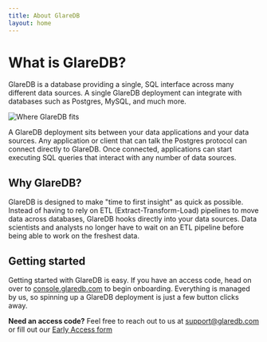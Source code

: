 ```yaml
---
title: About GlareDB
layout: home
---
```


# What is GlareDB?

GlareDB is a database providing a single, SQL interface across many different
data sources. A single GlareDB deployment can integrate with databases such as
Postgres, MySQL, and much more.

![Where GlareDB fits]

A GlareDB deployment sits between your data applications and your data sources. Any
application or client that can talk the Postgres protocol can connect directly
to GlareDB. Once connected, applications can start executing SQL queries that
interact with any number of data sources.

## Why GlareDB?

GlareDB is designed to make "time to first insight" as quick as possible.
Instead of having to rely on ETL (Extract-Transform-Load) pipelines to move data
across databases, GlareDB hooks directly into your data sources. Data scientists
and analysts no longer have to wait on an ETL pipeline before being able to work
on the freshest data.

## Getting started

Getting started with GlareDB is easy. If you have an access code, head on over
to [console.glaredb.com] to begin onboarding. Everything is managed by us, so
spinning up a GlareDB deployment is just a few button clicks away.

**Need an access code?** Feel free to reach out to us at [support@glaredb.com]
or fill out our [Early Access form]

[support@glaredb.com]: mailto:support@glaredb.com
[Early Access form]: https://glaredb.com#early-access
[console.glaredb.com]: https://console.glaredb.com
[Where GlareDB fits]: {{site.baseurl}}/assets/images/where-glaredb-fits.png
